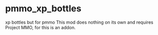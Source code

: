 # pmmo_xp_bottles
xp bottles but for pmmo
This mod does nothing on its own and requires Project MMO, for this is an addon.
